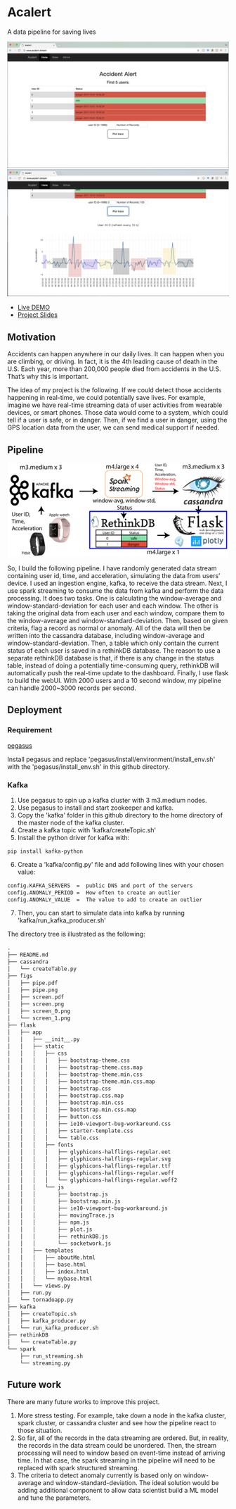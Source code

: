 # Acalert

A data pipeline for saving lives

![screen_0](figs/screen_0.png)
![screen_1](figs/screen_1.png)



- [Live DEMO](http://www.acalert.stream/)
- [Project Slides](http://www.acalert.stream/slides)


## Motivation

Accidents can happen anywhere in our daily lives. It can happen when you are climbing, or driving. In fact, it is the 4th leading cause of death in the U.S. 
Each year, more than 200,000 people died from accidents in the U.S. 
That’s why this is important.

The idea of my project is the following. If we could detect those accidents happening in real-time, we could potentially save lives.
For example, imagine we have real-time streaming data of user activities from wearable devices, or smart phones. Those data would come to a system, which could tell if a user is safe, or in danger. Then, if we find a user in danger, using the GPS location data from the user, we can send medical support if needed.

## Pipeline

![Image of pipeline](figs/pipe.png)

So, I build the following pipeline. I have randomly generated data stream containing user id, time, and acceleration, simulating the data from users’ device. I used an ingestion engine, kafka, to receive the data stream. 
Next, I use spark streaming to consume the data from kafka and perform the data processing. It does two tasks. One is calculating the window-average and window-standard-deviation for each user and each window. The other is taking the original data from each user and each window, compare them to the window-average and window-standard-deviation. Then, based on given criteria, flag a record as normal or anomaly. 
All of the data will then be written into the cassandra database, including window-average and window-standard-deviation. 
Then, a table which only contain the current status of each user is saved in a rethinkDB database. The reason to use a separate rethinkDB database is that, if there is any change in the status table, instead of doing a potentially time-consuming query, rethinkDB will automatically push the real-time update to the dashboard.
Finally, I use flask to build the webUI. 
With 2000 users and a 10 second window, my pipeline can handle 2000~3000 records per second.

## Deployment

### Requirement
[pegasus](https://github.com/insightdatascience/pegasus)

Install pegasus and replace 'pegasus/install/environment/install_env.sh' with the 'pegasus/install_env.sh' in this github directory.

### Kafka

1. Use pegasus to spin up a kafka cluster with 3 m3.medium nodes. 
2. Use pegasus to install and start zookeeper and kafka.   
3. Copy the 'kafka' folder in this github directory to the home directory of the master node of the kafka cluster.
4. Create a kafka topic with 'kafka/createTopic.sh'
5. Install the python driver for kafka with:
``` 
pip install kafka-python
```
6. Create a 'kafka/config.py' file and add following lines with your chosen value:
``` 
config.KAFKA_SERVERS  =  public DNS and port of the servers
config.ANOMALY_PERIOD =  How often to create an outlier  
config.ANOMALY_VALUE  =  The value to add to create an outlier
```
7. Then, you can start to simulate data into kafka by running 'kafka/run_kafka_producer.sh'


The directory tree is illustrated as the following:

```
.
├── README.md
├── cassandra
│   └── createTable.py
├── figs
│   ├── pipe.pdf
│   ├── pipe.png
│   ├── screen.pdf
│   ├── screen.png
│   ├── screen_0.png
│   └── screen_1.png
├── flask
│   ├── app
│   │   ├── __init__.py
│   │   ├── static
│   │   │   ├── css
│   │   │   │   ├── bootstrap-theme.css
│   │   │   │   ├── bootstrap-theme.css.map
│   │   │   │   ├── bootstrap-theme.min.css
│   │   │   │   ├── bootstrap-theme.min.css.map
│   │   │   │   ├── bootstrap.css
│   │   │   │   ├── bootstrap.css.map
│   │   │   │   ├── bootstrap.min.css
│   │   │   │   ├── bootstrap.min.css.map
│   │   │   │   ├── button.css
│   │   │   │   ├── ie10-viewport-bug-workaround.css
│   │   │   │   ├── starter-template.css
│   │   │   │   └── table.css
│   │   │   ├── fonts
│   │   │   │   ├── glyphicons-halflings-regular.eot
│   │   │   │   ├── glyphicons-halflings-regular.svg
│   │   │   │   ├── glyphicons-halflings-regular.ttf
│   │   │   │   ├── glyphicons-halflings-regular.woff
│   │   │   │   └── glyphicons-halflings-regular.woff2
│   │   │   └── js
│   │   │       ├── bootstrap.js
│   │   │       ├── bootstrap.min.js
│   │   │       ├── ie10-viewport-bug-workaround.js
│   │   │       ├── movingTrace.js
│   │   │       ├── npm.js
│   │   │       ├── plot.js
│   │   │       ├── rethinkDB.js
│   │   │       └── socketwork.js
│   │   ├── templates
│   │   │   ├── aboutMe.html
│   │   │   ├── base.html
│   │   │   ├── index.html
│   │   │   └── mybase.html
│   │   └── views.py
│   ├── run.py
│   └── tornadoapp.py
├── kafka
│   ├── createTopic.sh
│   ├── kafka_producer.py
│   └── run_kafka_producer.sh
├── rethinkDB
│   └── createTable.py
└── spark
    ├── run_streaming.sh
    └── streaming.py
```



## Future work

There are many future works to improve this project.
1. More stress testing. For example, take down a node in the kafka cluster, spark cluster, or cassandra cluster and see how the pipeline react to those situation.
2. So far, all of the records in the data streaming are ordered. But, in reality, the records in the data stream could be unordered. Then, the stream processing will need to window based on event-time instead of arriving time. In that case, the spark streaming in the pipeline will need to be replaced with spark structured streaming.
3. The criteria to detect anomaly currently is based only on window-average and window-standard-deviation. The ideal solution would be adding additional component to allow data scientist build a ML model and tune the parameters.

